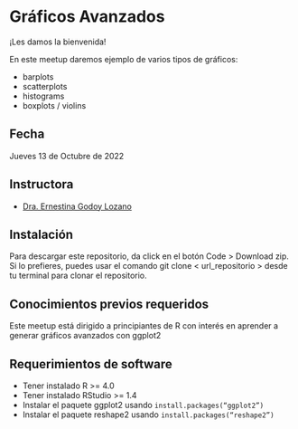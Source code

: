 # Gráficos Avanzados


¡Les damos la bienvenida!

En este meetup daremos ejemplo de varios tipos de gráficos: 
* barplots
* scatterplots
* histograms
* boxplots / violins


## Fecha 
Jueves 13 de Octubre de 2022


## Instructora

- [Dra. Ernestina Godoy Lozano](https://twitter.com/Tina_Godoy)



## Instalación

Para descargar este repositorio, da click en el botón Code > Download zip. Si lo prefieres, puedes usar el comando git clone < url_repositorio > desde tu terminal para clonar el repositorio.


## Conocimientos previos requeridos

Este meetup está dirigido a principiantes de R con interés en aprender a generar gráficos avanzados con ggplot2


## Requerimientos de software

+ Tener instalado R >= 4.0
+ Tener instalado RStudio >= 1.4
+ Instalar el paquete ggplot2 usando `install.packages(“ggplot2”)`
+ Instalar el paquete reshape2 usando `install.packages(“reshape2”)`

